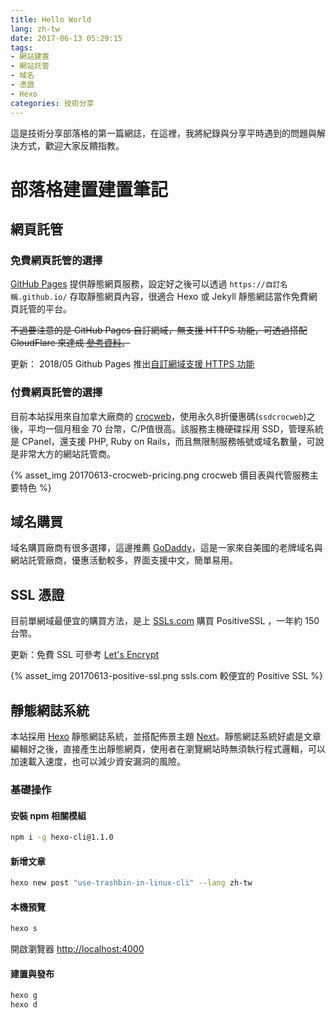 ```yaml
---
title: Hello World
lang: zh-tw
date: 2017-06-13 05:29:15
tags:
- 網站建置
- 網站託管
- 域名
- 憑證
- Hexo
categories: 技術分享
---
```

這是技術分享部落格的第一篇網誌，在這裡，我將紀錄與分享平時遇到的問題與解決方式，歡迎大家反饋指教。

# 部落格建置建置筆記


## 網頁託管

### 免費網頁託管的選擇

[GitHub Pages](https://pages.github.com/) 提供靜態網頁服務，設定好之後可以透過 `https://自訂名稱.github.io/` 存取靜態網頁內容，很適合 Hexo 或 Jekyll 靜態網誌當作免費網頁託管的平台。

~~不過要注意的是 GitHub Pages 自訂網域，無支援 HTTPS 功能，可透過搭配 CloudFlare 來達成 [參考資料](https://sheharyar.me/blog/free-ssl-for-github-pages-with-custom-domains/)。~~

更新： 2018/05 Github Pages 推出[自訂網域支援 HTTPS 功能](https://blog.github.com/2018-05-01-github-pages-custom-domains-https/)

### 付費網頁託管的選擇

目前本站採用來自加拿大廠商的 [crocweb](https://www.crocweb.com/web-hosting.html)，使用永久8折優惠碼(`ssdcrocweb`)之後，平均一個月租金 70 台幣，C/P值很高。該服務主機硬碟採用 SSD，管理系統是 CPanel，還支援 PHP, Ruby on Rails，而且無限制服務帳號或域名數量，可說是非常大方的網站託管商。

<!--more-->
{% asset_img 20170613-crocweb-pricing.png crocweb 價目表與代管服務主要特色 %}

## 域名購買

域名購買廠商有很多選擇，這邊推薦 [GoDaddy](https://tw.godaddy.com/)，這是一家來自美國的老牌域名與網站託管廠商，優惠活動較多，界面支援中文，簡單易用。

## SSL 憑證

目前單網域最便宜的購買方法，是上 [SSLs.com](https://www.ssls.com/) 購買 PositiveSSL ，一年約 150 台幣。

更新：免費 SSL 可參考 [Let's Encrypt](https://letsencrypt.org/)

{% asset_img 20170613-positive-ssl.png ssls.com 較便宜的 Positive SSL %}

## 靜態網誌系統

本站採用 [Hexo](https://hexo.io/) 靜態網誌系統，並搭配佈景主題 [Next](https://github.com/iissnan/hexo-theme-next)。靜態網誌系統好處是文章編輯好之後，直接產生出靜態網頁，使用者在瀏覽網站時無須執行程式邏輯，可以加速載入速度，也可以減少資安漏洞的風險。

### 基礎操作

#### 安裝 npm 相關模組

```bash
npm i -g hexo-cli@1.1.0
```

#### 新增文章

```bash
hexo new post "use-trashbin-in-linux-cli" --lang zh-tw
```

#### 本機預覽

```bash
hexo s
```

開啟瀏覽器 [http://localhost:4000](http://localhost:4000)

#### 建置與發布

```bash
hexo g
hexo d
```